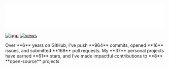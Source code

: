 <img src="assets/greet.svg" alt=":wave:" />

[![pgp](https://img.shields.io/badge/pgp-2DF3B19C5ECD583A-313131?style=flat&labelColor=545454&color=313131)](https://github.com/aarsxx.gpg)  [![views](https://komarev.com/ghpvc/?username=aarsxx&style=flat&color=313131&label=views&abbreviated=true)](https://github.com/aarsxx) 

<p> Over **6** years on GitHub, I've push **964** commits, opened  **16** issues, and submitted  **169** pull requests. My  **37** personal projects have earned **61** stars, and I've made impactful contributions to  **8**  **open-source** projects </p>
